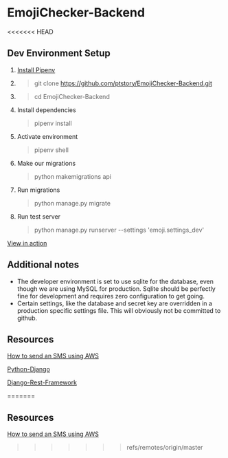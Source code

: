 # EmojiChecker-Backend

<<<<<<< HEAD
## Dev Environment Setup
1. [Install Pipenv](https://pipenv.readthedocs.io/en/latest/)
2. >git clone https://github.com/ptstory/EmojiChecker-Backend.git
3. >cd EmojiChecker-Backend
4. Install dependencies 
    >pipenv install
5. Activate environment 
    >pipenv shell
6. Make our migrations
    >python makemigrations api
7. Run migrations
    >python manage.py migrate
8. Run test server 
    >python manage.py runserver --settings 'emoji.settings_dev'
    
[View in action](http://ec2-184-72-136-95.compute-1.amazonaws.com:8080/auth/)

## Additional notes
- The developer environment is set to use sqlite for the database, even though we are using MySQL for production. Sqlite should be perfectly fine for development and requires zero configuration to get going.
- Certain settings, like the database and secret key are overridden in a production specific settings file. This will obviously not be committed to github.
## Resources 

[How to send an SMS using AWS](https://docs.aws.amazon.com/sns/latest/dg/sms_publish-to-phone.html)

[Python-Django](https://docs.djangoproject.com/en/2.1/)

[Django-Rest-Framework](http://www.django-rest-framework.org/)


=======
## Resources

[How to send an SMS using AWS](https://docs.aws.amazon.com/sns/latest/dg/sms_publish-to-phone.html)
>>>>>>> refs/remotes/origin/master

